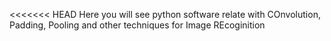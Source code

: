 <<<<<<< HEAD
Here you will see python software relate with COnvolution, Padding, Pooling and other techniques for Image REcoginition
